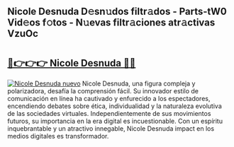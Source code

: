 ## Nicole Desnuda D𝚎sn𝚞dos filtr𝚊dos - Parts-tW0 Vid𝚎os f𝚘tos - N𝚞evas filtr𝚊ciones atr𝚊ctivas VzuOc

# <h2><a href="http://mbc3kpb.tromn.icu/?c=Nicole+Desnuda">🔗👉👉👉 Nicole Desnuda 🔗🔗</a></h2>

[![Nicole Desnuda nuevo](https://i.imgur.com/pEAQMta.gif)](http://mbc3kpb.tromn.icu/?c=Nicole+Desnuda)
Nicole Desnuda, una figura compleja y polarizadora, desafía la comprensión fácil. Su innovador estilo de comunicación en línea ha cautivado y enfurecido a los espectadores, encendiendo debates sobre ética, individualidad y la naturaleza evolutiva de las sociedades virtuales. Independientemente de sus movimientos futuros, su importancia en la era digital es incuestionable. Con un espíritu inquebrantable y un atractivo innegable, Nicole Desnuda impact en los medios digitales es transformador.
